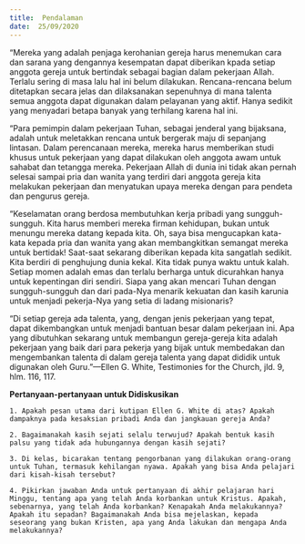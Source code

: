 ```yaml
---
title:  Pendalaman
date:  25/09/2020
---
```


“Mereka yang adalah penjaga kerohanian gereja harus menemukan cara dan sarana yang dengannya kesempatan dapat diberikan kpada setiap anggota gereja untuk bertindak sebagai bagian dalam pekerjaan Allah. Terlalu sering di masa lalu hal ini belum dilakukan. Rencana-rencana belum ditetapkan secara jelas dan dilaksanakan sepenuhnya di mana talenta semua anggota dapat digunakan dalam pelayanan yang aktif. Hanya sedikit yang menyadari betapa banyak yang terhilang karena hal ini.

“Para pemimpin dalam pekerjaan Tuhan, sebagai jenderal yang bijaksana, adalah untuk meletakkan rencana untuk bergerak maju di sepanjang lintasan. Dalam perencanaan mereka, mereka harus memberikan studi khusus untuk pekerjaan yang dapat dilakukan oleh anggota awam untuk sahabat dan tetangga mereka. Pekerjaan Allah di dunia ini tidak akan pernah selesai sampai pria dan wanita yang terdiri dari anggota gereja kita melakukan pekerjaan dan menyatukan upaya mereka dengan para pendeta dan pengurus gereja.

“Keselamatan orang berdosa membutuhkan kerja pribadi yang sungguh-sungguh. Kita harus memberi mereka firman kehidupan, bukan untuk menungu mereka datang kepada kita. Oh, saya bisa mengucapkan kata-kata kepada pria dan wanita yang akan membangkitkan semangat mereka untuk bertidak! Saat-saat sekarang diberikan kepada kita sangatlah sedikit. Kita berdiri di penghujung dunia kekal. Kita tidak punya waktu untuk kalah. Setiap momen adalah emas dan terlalu berharga untuk dicurahkan hanya untuk kepentingan diri sendiri. Siapa yang akan mencari Tuhan dengan sungguh-sungguh dan dari pada-Nya menarik kekuatan dan kasih karunia untuk menjadi pekerja-Nya yang setia di ladang misionaris?

“Di setiap gereja ada talenta, yang, dengan jenis pekerjaan yang tepat, dapat dikembangkan untuk menjadi bantuan besar dalam pekerjaan ini. Apa yang dibutuhkan sekarang untuk membangun gereja-gereja kita adalah pekerjaan yang baik dari para pekerja yang bijak untuk membedakan dan mengembankan talenta di dalam gereja talenta yang dapat dididik untuk digunakan oleh Guru.”—Ellen G. White, Testimonies for the Church, jld. 9, hlm. 116, 117.

**Pertanyaan-pertanyaan untuk Didiskusikan**

`1.	Apakah pesan utama dari kutipan Ellen G. White di atas? Apakah dampaknya pada kesaksian pribadi Anda dan jangkauan gereja Anda?`

`2.	Bagaimanakah kasih sejati selalu terwujud? Apakah bentuk kasih palsu yang tidak ada hubungannya dengan kasih sejati?`

`3.	Di kelas, bicarakan tentang pengorbanan yang dilakukan orang-orang untuk Tuhan, termasuk kehilangan nyawa. Apakah yang bisa Anda pelajari dari kisah-kisah tersebut?`

`4.	Pikirkan jawaban Anda untuk pertanyaan di akhir pelajaran hari Minggu, tentang apa yang telah Anda korbankan untuk Kristus. Apakah, sebenarnya, yang telah Anda korbankan? Kenapakah Anda melakukannya? Apakah itu sepadan? Bagaimanakah Anda bisa mejelaskan, kepada seseorang yang bukan Kristen, apa yang Anda lakukan dan mengapa Anda melakukannya?`